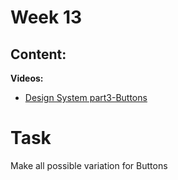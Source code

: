 # Week 13

## Content:


 **Videos:**
- [Design System part3-Buttons](https://www.youtube.com/watch?v=gvDOui1V5l4&list=PLlzarBwg78omi49iNVXY_iTXvRm9V1tZN&index=3)



# Task
Make all possible variation for Buttons


